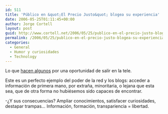 ```yaml
---
id: 511
title: 'Público en &quot;El Precio Justo&quot; blogea su experiencia'
date: 2006-05-25T01:11:45+00:00
author: Jorge Cortell
layout: post
guid: http://www.cortell.net/2006/05/25/publico-en-el-precio-justo-blogea-su-experiencia/
permalink: /2006/05/25/publico-en-el-precio-justo-blogea-su-experiencia/
categories:
  - General
  - Humor y curiosidades
  - Technology
---
```

Lo que <a target="_blank" title="Price is right audience experience" href="http://www.camworld.com/archives/001369.html">hacen algunos</a> por una oportunidad de salir en la tele.

Este es un perfecto ejemplo del poder de la red y los blogs: acceder a información de primera mano, por extraña, minoritaria, o lejana que esta sea, que de otra forma no hubiésemos sido capaces de encontrar.

-¿Y sus consecuencias? Ampliar conocimientos, satisfacer curiosidades, destapar trampas&#8230; Información, formación, transpariencia = libertad.